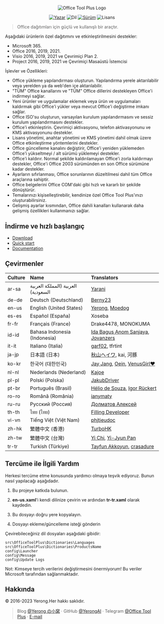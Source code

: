 #

<p align="center">
<img alt="Office Tool Plus Logo" src="https://otp.landian.vip/static/images/logo.webp"/>
</p>

<p align="center">
<a href="https://www.coolhub.top/" target="_blank"><img alt="Yazar" src="https://img.shields.io/badge/Author-Yerong-blue?style=flat-square"/></a>
<img alt="Dil" src="https://img.shields.io/badge/Language-C%23-green?style=flat-square"/>
<a href="https://otp.landian.vip/" target="_blank"><img alt="Sürüm" 
src="https://img.shields.io/github/v/release/YerongAI/Office-Tool?style=flat-square"/></a>
<img alt="Lisans" src="https://img.shields.io/github/license/YerongAI/Office-Tool?style=flat-square"/>
</p>

> Office dağıtımları için güçlü ve kullanışlı bir araçtır.

Aşağıdaki ürünlerin özel dağıtımını ve etkinleştirilmesini destekler:

- Microsoft 365.
- Office 2016, 2019, 2021.
- Visio 2016, 2019, 2021 ve Çevrimiçi Plan 2.
- Project 2016, 2019, 2021 ve Çevrimiçi Masaüstü İstemcisi

İşlevler ve Özellikleri:

- Office yükleme yapılandırması oluşturun. Yapılandırma yerele aktarılabilir veya yerelden ya da web'den içe aktarılabilir.
- "TÜM" Office kanallarını ve "TÜM" Office dillerini destekleyen Office'i indirmeyi sağlar.
- Yeni ürünler ve uygulamalar eklemek veya ürün ve uygulamaları kaldırmak gibi Office'i yükler veya mevcut Office'i değiştirme imkanı sağlar.
- Office ISO'su oluşturun, varsayılan kurulum yapılandırmasını ve sessiz kurulum yapılandırmasını destekler.
- Office'i etkinleştirin. Çevrimiçi aktivasyonu, telefon aktivasyonunu ve KMS aktivasyonunu destekler.
- Lisans yönetimi, anahtar yönetimi ve KMS yönetimi dahil olmak üzere Office etkinleştirme yöntemlerini destekler.
- Office güncelleme kanalını değiştirir, Office'i yeniden yüklemeden Office'i yükseltmeyi / alt sürümü yüklemeyi destekler.
- Office'i kaldırır. Normal şekilde kaldırılamayan Office'i zorla kaldırmayı destekler, Office'i Office 2003 sürümünden en son Office sürümüne kadar destekler.
- Ayarların sıfırlanması, Office sorunlarının düzeltilmesi dahil tüm Office araçlarına sahiptir.
- Office belgelerini Office COM'daki gibi hızlı ve kararlı bir şekilde dönüştürür. 
- Temalarınızı kişiselleştirebilir, kendinize özel Office Tool Plus'ınızı oluşturabilirsiniz.
- Gelişmiş ayarlar kısmından, Office dahili kanalları kullanarak daha gelişmiş özellikleri kullanmanızı sağlar.

## İndirme ve hızlı başlangıç

- [Download](https://otp.landian.vip/download.html)
- [Quick start](https://github.com/YerongAI/Office-Tool/wiki)
- [Documentation](https://help.coolhub.top)

## Çevirmenler

| Culture | Name | Translators |
| :-- | :-- | :-- |
| ar-sa | العربية (المملكة العربية السعودية) | [Yarani](https://github.com/Yarani) |
| de-de | Deutsch (Deutschland) | [Berny23](https://steamcommunity.com/id/Berny23) |
| en-us | English (United States) | [Yerong](https://officetool.plus/), [Moedog](https://prprpr.love) |
| es-es | Español (España) | Xoseba |
| fr-fr | Français (France) | Drake4478, MONOKUMA |
| id-id | Bahasa Indonesia (Indonesia) | [Ida Bagus Anom Sanjaya](https://fb.me/Anom.Sanjaya17), [Jovanzers](https://github.com/jovanzers) |
| it-it | Italiano (Italia) | [garf02](https://github.com/garf02), tfrtint |
| ja-jp | 日本語 (日本) | [秋山ヘイワ](https://github.com/akio1321), kai, 河豚 |
| ko-kr | 한국어 (대한민국) | [Jay Jang](https://iamx.work), [Oein](https://github.com/Oein), [VenusGirl❤](https://github.com/VenusGirl) |
| nl-nl | Nederlands (Nederland) | [Kajoe](https://github.com/Kajoe1) |
| pl-pl | Polski (Polska) | [JakubDriver](https://github.com/jakubdriver) |
| pt-br | Português (Brasil) | [Hélio de Souza](https://tinyurl.com/hdstec), [Igor Rückert](https://github.com/igorruckert) |
| ro-ro | Română (România) | [ianymaty](https://github.com/ianymaty) |
| ru-ru | Русский (Россия) | [Долматов Алексей](https://github.com/iDolmatov) |
| th-th | ไทย (ไทย) | [Filling Developer](https://github.com/OllyMaster) |
| vi-vn | Tiếng Việt (Việt Nam) | [phjtieudoc](https://github.com/phjtieudoc) |
| zh-hk | 繁體中文 (香港) | [TurboHK](https://github.com/TurboHK) |
| zh-tw | 繁體中文 (台灣) | [Yi Chi](https://www.cotpear.com), [Yi-Jyun Pan](https://github.com/pan93412) |
| tr-tr | Turkish (Türkiye) | [Tayfun Akkoyun](https://github.com/crasadure), [crasadure](https://www.tnctr.com/profile/44799-crasadure/) |

## Tercüme ile İlgili Yardım

Herkesi tercüme etme konusunda yardımcı olmaya teşvik ediyoruz. Bunun nasıl yapılacağı aşağıdadır.

1. Bu projeye katkıda bulunun.

2. **en-us.xaml**'i kendi dilinize çevirin ve ardından **tr-tr.xaml** olarak kaydedin.

3. Bu dosyayı doğru yere kopyalayın.

4. Dosyayı ekleme/güncelleme isteği gönderin

Çevirebileceğiniz dil dosyaları aşağıdaki gibidir:

``` batch
src\OfficeToolPlus\Dictionaries\Languages
src\OfficeToolPlus\Dictionaries\ProductsName
config\Launcher
config\Message
config\Update Logs
```

Not: Kimseye tercih verilerini değiştirmesini önermiyorum! Bu veriler Microsoft tarafından sağlanmaktadır.

## Hakkında

© 2016-2023 Yerong.Her hakkı saklıdır.

> Blog [@Yerong の小窝](https://www.coolhub.top/) · GitHub [@YerongAI](https://github.com/YerongAI) · Telegram [@Office Tool Plus](https://t.me/s/otp_channel) · [E-mail](mailto:yerong@coolhub.top)
